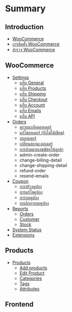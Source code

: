 # Summary

## Introduction

* [WooCommerce](README.md)
* [การติดตั้ง WooCommerce](chapter1.md)
* [สำรวจ WooCommerce](explorering-woocommerce.md)

## WooCommerce

* [Settings](woocommerce/settings.md)
  * [แท็บ General](woocommerce/settings/general.md)
  * [แท็บ Products](products.md)
  * [แท็บ Shipping](woocommerce/settings/shpping.md)
  * [แท็บ Checkout](woocommerce/settings/checkout.md)
  * [แท็บ Account](woocommerce/settings/account.md)
  * [แท็บ Emails](woocommerce/settings/emails.md)
  * [แท็บ API](woocommerce/settings/api-tab.md)
* [Orders](woocommerce/orders.md)
  * [ดูรายละเอียดออเดอร์](woocommerce/orders/view-order.md)
  * [แก้ไขออเดอร์ \(ยังไม่ได้เขียน\)](woocommerce/orders/edit-order.md)
  * [ลบออเดอร์](woocommerce/orders/delete-order.md)
  * [เปลี่ยนสถานะออเดอร์](woocommerce/orders/change-status-order.md)
  * [การส่งหมายเลขพัสดุให้ลูกค้า](woocommerce/orders/communicate-with-customer.md)
  * admin-create-order
  * change-billing-detail
  * change-shipping-detail
  * refund-order
  * resend-emails
* [Coupon](woocommerce/coupons.md)
  * [การสร้างคูปอง](woocommerce/coupons/create-coupon.md)
  * [การแก้ไขคูปอง](woocommerce/coupons/coupon-update.md)
  * [การลบคูปอง](woocommerce/coupons/delete-coupon.md)
  * [ยกเลิกการลบคูปอง](woocommerce/coupons/restore-coupon.md)
* [Reports](woocommerce/reports.md)
  * [Orders](woocommerce/reports/orders.md)
  * [Customer](woocommerce/reports/customer.md)
  * [Stock](woocommerce/reports/stock.md)
* [System Status](woocommerce/system-status.md)
* [Extensions](woocommerce/extensions.md)

## Products

* [Products](products/products.md)
  * [Add products](products/products/add-products.md)
  * [Edit Product](products/products/edit-product.md)
  * [Categories](products/products/categories.md)
  * [Tags](products/products/tags.md)
  * [Attributes](products/products/attributes.md)

## Frontend

